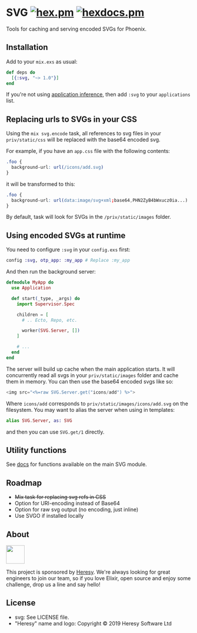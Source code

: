 # SVG  [![hex.pm](https://img.shields.io/hexpm/v/svg.svg?style=flat-square)](https://hex.pm/packages/svg) [![hexdocs.pm](https://img.shields.io/badge/docs-latest-green.svg?style=flat-square)](https://hexdocs.pm/svg)


Tools for caching and serving encoded SVGs for Phoenix.

## Installation

Add to your `mix.exs` as usual:
```elixir
def deps do
  [{:svg, "~> 1.0"}]
end
```
If you're not using [application inference](https://elixir-lang.org/blog/2017/01/05/elixir-v1-4-0-released/#application-inference), then add `:svg` to your `applications` list.

## Replacing urls to SVGs in your CSS

Using the `mix svg.encode` task, all references to svg files in your `priv/static/css` will be replaced with the base64 encoded svg.

For example, if you have an `app.css` file with the following contents:

```css
.foo {
  background-url: url(/icons/add.svg)
}
```

it will be transformed to this:

```css
.foo {
  background-url: url(data:image/svg+xml;base64,PHN2ZyB4bWxucz0ia...)
}
```

By default, task will look for SVGs in the `/priv/static/images` folder.

## Using encoded SVGs at runtime

You need to configure `:svg` in your `config.exs` first:

```elixir
config :svg, otp_app: :my_app # Replace :my_app
```

And then run the background server:

```elixir
defmodule MyApp do
  use Application

  def start(_type, _args) do
    import Supervisor.Spec

    children = [
      # .. Ecto, Repo, etc.

      worker(SVG.Server, [])
    ]

    # ...
  end
end
```

The server will build up cache when the main application starts. It will concurrently read all svgs in your `priv/static/images` folder and cache them in memory. You can then use the base64 encoded svgs like so:

```elixir
<img src="<%=raw SVG.Server.get("icons/add") %>">
```

Where `icons/add` corresponds to `priv/static/images/icons/add.svg` on the filesystem. You may want to alias the server when using in templates:

```elixir
alias SVG.Server, as: SVG
```
and then you can use `SVG.get/1` directly.

## Utility functions

See [docs](https://hexdocs.pm/svg/SVG.html) for functions available on the main SVG module.

## Roadmap

- ~~Mix task for replacing svg refs in CSS~~
- Option for URI-encoding instead of Base64
- Option for raw svg output (no encoding, just inline)
- Use SVGO if installed locally

## About

<img src="http://cdn.heresy.io/media/logo.png" height="50px">

This project is sponsored by [Heresy](http://heresy.io). We're always looking for great engineers to join our team, so if you love Elixir, open source and enjoy some challenge, drop us a line and say hello!

## License

- svg: See LICENSE file.
- "Heresy" name and logo: Copyright © 2019 Heresy Software Ltd

